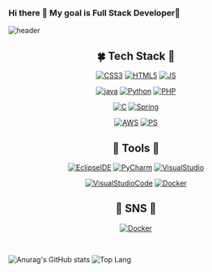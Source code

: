 ### Hi there 👋 My goal is Full Stack Developer🌷
<!--   
**vinszip999/vinszip999** is a ✨ _special_ ✨ repository because its `README.md` (this file) appears on your GitHub profile.

Here are some ideas to get you started:

- 🔭 I’m currently working on ...
- 🌱 I’m currently learning ...
- 👯 I’m looking to collaborate on ...
- 🤔 I’m looking for help with ...
- 💬 Ask me about ...
- 📫 How to reach me: ...
- 😄 Pronouns: ...
- ⚡ Fun fact: ...
-->

![header](https://capsule-render.vercel.app/api?type=waving&color=gradient&height=300&section=header&text=U-Vin%20Lee&fontSize=100)
<!-- ![header](https://capsule-render.vercel.app/api?type=slice&color=gradient&height=200&section=footer&text=U%20Vin%20Lee&fontSize=100) -->

<!-- 
type : wave, egg, shark, slice, rect, soft, rounded, cylinder, waving의 총 9개가 있으며, 일종의 테마라고 생각된다. 글자 뒤의 이미지를 어떤 것으로 할지 정할 수 있으며 위의 url에서 "type=slice"의 slice 부분을 다른 것으로 바꾸면 된다.
color : 이미지의 색상을 정할 수 있다. gradient로 설정하면 위 이미지처럼 그라데이션 효과를 줄 수 있으며 색깔은 새로고침할 때마다 랜덤으로 변한다.
height : 이미지의 높이다. 이 숫자를 바꾸면 README에서 위 이미지가 얼마만큼의 높이를 차지할지를 정할 수 있다.
section : 현재 footer로 되어 있는데 이렇게 하면 위 이미지처럼 사선 하단에 이미지가 나오고, header로 하면 사선 위에 이미지가 나온다. 어떻게 나오는지 궁금하다면 하단 이미지 참고
text : 이미지 위에 어떤 글자를 놓을지 정하는 곳이다. 띄어쓰기를 할 거라면 "%20"을 꼭 넣어줘야 하며, 당연한 말이지만 "%20" 다음에 띄어쓰기를 하면 이미지는 적용되지 않는다.
fontsize : 글자 크기 
-->

<div align=center>
  
  ## 🍀 Tech  Stack 🍂
[![CSS3](https://img.shields.io/badge/CSS3-1572B6?style=flat-square&logo=CSS3&logoColor=white)](https://github.com/vinszip999)  [![HTML5](https://img.shields.io/badge/HTML5-E34F26?style=flat-square&logo=HTML5&logoColor=white)](https://github.com/vinszip999)  [![JS](https://img.shields.io/badge/JavaScript-F7DF1E?style=flat-square&logo=JavaScript&logoColor=black)](https://github.com/vinszip999)

[![java](https://img.shields.io/badge/Java-007396?style=flat-square&logo=Java&logoColor=white)](https://github.com/vinszip999)  [![Python](https://img.shields.io/badge/Python-3776AB?style=flat-square&logo=Python&logoColor=white)](https://github.com/vinszip999)  [![PHP](https://img.shields.io/badge/PHP-777BB4?style=flat-square&logo=PHP&logoColor=white)](https://github.com/vinszip999)

[![C](https://img.shields.io/badge/C%20Language-A8B9CC?style=flat-square&logo=C&logoColor=white)](https://github.com/vinszip999)  [![Spring](https://img.shields.io/badge/Spring-6DB33F?style=flat-square&logo=Spring&logoColor=white)](https://github.com/vinszip999)

[![AWS](https://img.shields.io/badge/Amazon%20AWS-232F3E?style=flat-square&logo=AmazonAWS&logoColor=white)](https://github.com/vinszip999)  [![PS](https://img.shields.io/badge/PS-31A8FF?style=flat-square&logo=AdobePhotoshop&logoColor=black)](https://github.com/vinszip999)

  ## 🔨 Tools 🔧
[![EclipseIDE](https://img.shields.io/badge/Eclipse%20IDE-2C2255?style=flat-square&logo=EclipseIDE&logoColor=white)](https://github.com/vinszip999)  [![PyCharm](https://img.shields.io/badge/PyCharm-gray?style=flat-square&logo=PyCharm&logoColor=white)](https://github.com/vinszip999)  [![VisualStudio](https://img.shields.io/badge/Visual%20Studio-lightgray?style=flat-square&logo=VisualStudio&logoColor=5C2D91)](https://github.com/vinszip999)

[![VisualStudioCode](https://img.shields.io/badge/Visual%20Studio%20Code-black?style=flat-square&logo=VisualStudioCode&logoColor=007ACC)](https://github.com/vinszip999)  [![Docker](https://img.shields.io/badge/Docker-green?style=flat-square&logo=Docker&logoColor=#2496ED)](https://github.com/vinszip999)

  ## 📃 SNS 📑
[![Docker](https://img.shields.io/badge/Docker-green?style=flat-square&logo=Docker&logoColor=#2496ED)](https://hub.docker.com/u/vinszip999)
  
</div>

<br>
<div align=footer>
  
<!-- [![Anurag's github stats](https://github-readme-stats.vercel.app/api?username=vinszip999&show_icons=true)](https://github.com/vinszip999) 기본-->
 
<!-- dark, radical, merko, gruvbox, tokyonight, onedark, cobalt, synthwave, highcontrast, dracula -->
<!-- ![Anurag's GitHub stats](https://github-readme-stats.vercel.app/api?username=vinszip999&show_icons=true&theme=outrun) [![Top Langs](https://github-readme-stats.vercel.app/api/top-langs/?username=vinszip999&layout=compact&theme=algolia)](https://github.com/vinszip999) -->

![Anurag's GitHub stats](https://github-readme-stats.vercel.app/api?username=vinszip999&show_icons=true&theme=outrun)
![Top Lang](https://github-readme-stats.vercel.app/api/top-langs/?username=vinszip999&show_icons=true&theme=nightowl) <!-- highcontrast nightowl buefy jolly 일반 기본 통계 -->

  
<!-- [![Hits](https://hits.seeyoufarm.com/api/count/incr/badge.svg?url=https%3A%2F%2Fgithub.com%2FAlpoxDev)](https://hits.seeyoufarm.com) -->
</div>
